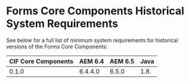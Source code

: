 # Forms Core Components Historical System Requirements

See below for a full list of minimum system requirements for historical versions of the Forms Core Components:

| CIF Core Components | AEM 6.4 | AEM 6.5 | Java |
| ------------------- | ------- | ------- | ---- |
| 0.1.0               | 6.4.4.0 | 6.5.0   | 1.8. |

